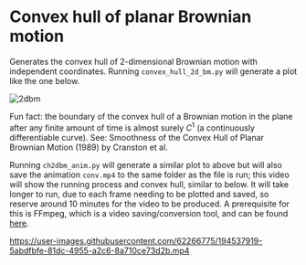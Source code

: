 # Convex hull of planar Brownian motion
Generates the convex hull of 2-dimensional Brownian motion with independent coordinates. Running `convex_hull_2d_bm.py` will generate a plot like the one below.

![2dbm](https://user-images.githubusercontent.com/62266775/194130927-c427067e-c265-461d-952d-2e0f1feeee0b.png)

Fun fact: the boundary of the convex hull of a Brownian motion in the plane after any finite amount of time is almost surely $C^1$ (a continuously differentiable curve). See: Smoothness of the Convex Hull of Planar Brownian Motion (1989) by Cranston et al.

Running `ch2dbm_anim.py` will generate a similar plot to above but will also save the animation `conv.mp4` to the same folder as the file is run; this video will show the running process and convex hull, similar to below. It will take longer to run, due to each frame needing to be plotted and saved, so reserve around 10 minutes for the video to be produced. A prerequisite for this is FFmpeg, which is a video saving/conversion tool, and can be found [here](https://ffmpeg.org/download.html).

https://user-images.githubusercontent.com/62266775/194537919-5abdfbfe-81dc-4955-a2c6-8a710ce73d2b.mp4

